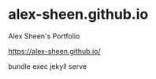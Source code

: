# alex-sheen.github.io
Alex Sheen's Portfolio

https://alex-sheen.github.io/

bundle exec jekyll serve
